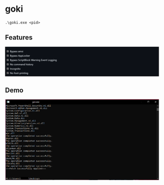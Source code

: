 # goki

```
.\goki.exe <pid>
```
## Features
![](https://raw.githubusercontent.com/namcuongq/goki/main/image/features.png)

## Demo
![](https://raw.githubusercontent.com/namcuongq/goki/main/image/image.png)
